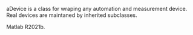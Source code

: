 aDevice is a class for wraping any automation
and measurement device. Real devices are maintaned by inherited subclasses.

Matlab R2021b.
